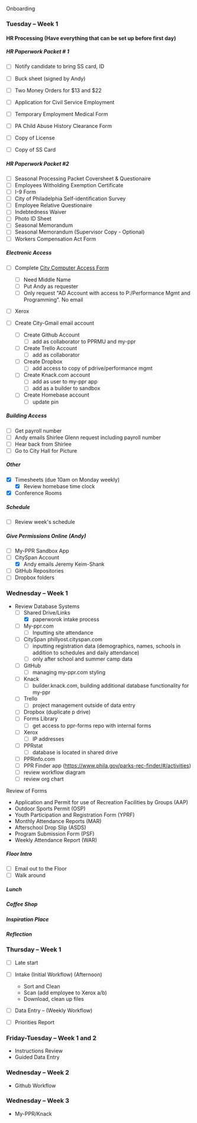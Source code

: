 Onboarding

### Tuesday – Week 1
#### HR Processing (Have everything that can be set up before first day)

##### HR Paperwork Packet # 1

- [ ] Notify candidate to bring SS card, ID
- [ ] Buck sheet (signed by Andy)
- [ ] Two Money Orders for $13 and $22
- [ ] Application for Civil Service Employment
- [ ] Temporary Employment Medical Form
- [ ] PA Child Abuse History Clearance Form
- [ ] Copy of License
- [ ] Copy of SS Card


##### HR Paperwork Packet #2

- [ ] Seasonal Processing Packet Coversheet & Questionaire
- [ ] Employees Witholding Exemption Certificate
- [ ] I-9 Form
- [ ] City of Philadelphia Self-identification Survey
- [ ] Employee Relative Questionaire
- [ ] Indebtedness Waiver
- [ ] Photo ID Sheet
- [ ] Seasonal Memorandum
- [ ] Seasonal Memorandum (Supervisor Copy - Optional)
- [ ] Workers Compensation Act Form

##### Electronic Access

- [ ] Complete [City Computer Access Form](https://events.membersolutions.com/event_register.asp?content_id=37735)

    - [ ] Need Middle Name
    - [ ] Put Andy as requester
    - [ ] Only request "AD Account with access to P:/Performance Mgmt and Programming". No email

- [ ] Xerox

- [ ] Create City-Gmail email account

    - [ ] Create Github Account
		-[ ] add as collaborator to PPRMU and my-ppr

    - [ ] Create Trello Account
		-[ ] add as collaborator

    - [ ] Create Dropbox
		-[ ] add access to copy of pdrive/performance mgmt

    - [ ] Create Knack.com account
		-[ ] add as user to my-ppr app
		-[ ] add as a builder to sandbox
	
	- [ ] Create Homebase account
		- [ ] update pin
		
##### Building Access

- [ ] Get payroll number
- [ ] Andy emails Shirlee Glenn request including payroll number
- [ ] Hear back from Shirlee
- [ ] Go to City Hall for Picture

##### Other 

- [x] Timesheets (due 10am on Monday weekly)
	- [x] Review homebase time clock
- [x] Conference Rooms

##### Schedule

- [ ] Review week's schedule

##### Give Permissions Online (Andy)

- [ ] My-PPR Sandbox App
- [ ] CitySpan Account
	- [x] Andy emails Jeremy Keim-Shank
- [ ] GitHub Repositories
- [ ] Dropbox folders

### Wednesday – Week 1
- Review Database Systems
    - [ ] Shared Drive/Links
		- [x] paperworok intake process
    - [ ] My-ppr.com
		- [ ] Inputting site attendance
    - [ ] CitySpan phillyost.cityspan.com
		- [ ] inputting registration data (demographics, names, schools in addition to schedules and daily attendance)
		- [ ] only after school and summer camp data
    - [ ] GitHub
		- [ ] managing my-ppr.com styling
	- [ ] Knack
		- [ ] builder.knack.com, building additional database functionality for my-ppr
    - [ ] Trello
		- [ ] project management outside of data entry
    - [ ] Dropbox (duplicate p drive)
    - [ ] Forms Library
		- [ ] get access to ppr-forms repo with internal forms
    - [ ] Xerox
		- [ ] IP addresses
    - [ ] PPRstat
		- [ ] database is located in shared drive 
	- [ ] PPRinfo.com
	- [ ] PPR Finder app (https://www.phila.gov/parks-rec-finder/#/activities)
	- [ ] review workflow diagram
	- [ ] review org chart 

Review of Forms

- Application and Permit for use of Recreation Facilities by Groups (AAP)
- Outdoor Sports Permit (OSP)
- Youth Participation and Registration Form (YPRF)
- Monthly Attendance Reports (MAR)
- Afterschool Drop Slip (ASDS)
- Program Submission Form (PSF)
- Weekly Attendance Report (WAR)

##### Floor Intro

- [ ] Email out to the Floor
- [ ] Walk around

##### Lunch

##### Coffee Shop

##### Inspiration Place

##### Reflection

### Thursday – Week 1

- [ ] Late start

- [ ] Intake (Initial Workflow) (Afternoon)
    - Sort and Clean
    - Scan (add employee to Xerox a/b)
    - Download, clean up files
- [ ] Data Entry – (Weekly Workflow)
- [ ] Priorities Report
### Friday-Tuesday – Week 1 and 2
- Instructions Review
- Guided Data Entry
### Wednesday – Week 2
- Github Workflow
### Wednesday – Week 3
- My-PPR/Knack
